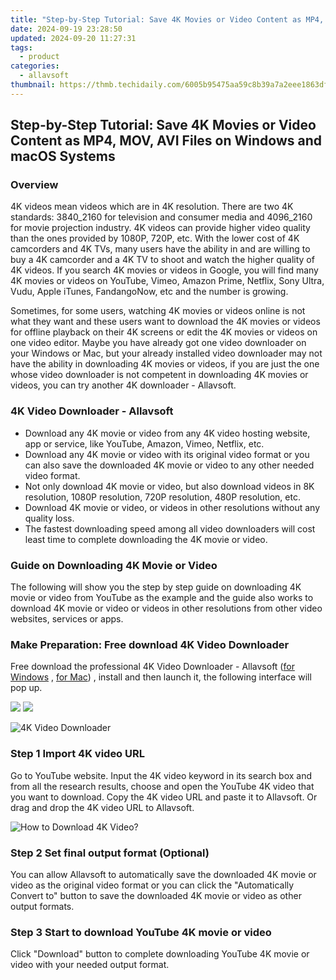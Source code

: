 ```yaml
---
title: "Step-by-Step Tutorial: Save 4K Movies or Video Content as MP4, MOV, AVI Files on Windows and macOS Systems"
date: 2024-09-19 23:28:50
updated: 2024-09-20 11:27:31
tags:
  - product
categories:
  - allavsoft
thumbnail: https://thmb.techidaily.com/6005b95475aa59c8b39a7a2eee1863dfc772797dd0dfe7b149de977900ab8a06.jpg
---
```


## Step-by-Step Tutorial: Save 4K Movies or Video Content as MP4, MOV, AVI Files on Windows and macOS Systems

### Overview

4K videos mean videos which are in 4K resolution. There are two 4K standards: 3840_2160 for television and consumer media and 4096_2160 for movie projection industry. 4K videos can provide higher video quality than the ones provided by 1080P, 720P, etc. With the lower cost of 4K camcorders and 4K TVs, many users have the ability in and are willing to buy a 4K camcorder and a 4K TV to shoot and watch the higher quality of 4K videos. If you search 4K movies or videos in Google, you will find many 4K movies or videos on YouTube, Vimeo, Amazon Prime, Netflix, Sony Ultra, Vudu, Apple iTunes, FandangoNow, etc and the number is growing.

Sometimes, for some users, watching 4K movies or videos online is not what they want and these users want to download the 4K movies or videos for offline playback on their 4K screens or edit the 4K movies or videos on one video editor. Maybe you have already got one video downloader on your Windows or Mac, but your already installed video downloader may not have the ability in downloading 4K movies or videos, if you are just the one whose video downloader is not competent in downloading 4K movies or videos, you can try another 4K downloader - Allavsoft.

### 4K Video Downloader - Allavsoft

* Download any 4K movie or video from any 4K video hosting website, app or service, like YouTube, Amazon, Vimeo, Netflix, etc.
* Download any 4K movie or video with its original video format or you can also save the downloaded 4K movie or video to any other needed video format.
* Not only download 4K movie or video, but also download videos in 8K resolution, 1080P resolution, 720P resolution, 480P resolution, etc.
* Download 4K movie or video, or videos in other resolutions without any quality loss.
* The fastest downloading speed among all video downloaders will cost least time to complete downloading the 4K movie or video.

### Guide on Downloading 4K Movie or Video

The following will show you the step by step guide on downloading 4K movie or video from YouTube as the example and the guide also works to download 4K movie or video or videos in other resolutions from other video websites, services or apps.

### Make Preparation: Free download 4K Video Downloader

Free download the professional 4K Video Downloader - Allavsoft ([for Windows](https://tools.techidaily.com/allavsoft/products/) , [for Mac](https://tools.techidaily.com/allavsoft/products/)) , install and then launch it, the following interface will pop up.

[![](https://www.allavsoft.com/how-to/../images/how-to/free-download-win.jpg)](https://tools.techidaily.com/allavsoft/products/) [![](https://www.allavsoft.com/how-to/../images/how-to/free-download-mac.jpg)](https://tools.techidaily.com/allavsoft/products/)

![4K Video Downloader](https://www.allavsoft.com/how-to/../images/allavsoft/screen-shot-600.jpg)

### Step 1 Import 4K video URL

Go to YouTube website. Input the 4K video keyword in its search box and from all the research results, choose and open the YouTube 4K video that you want to download. Copy the 4K video URL and paste it to Allavsoft. Or drag and drop the 4K video URL to Allavsoft.

![How to Download 4K Video?](https://www.allavsoft.com/how-to/../images/how-to/download-rtmp-video/download-rtmp-video.jpg)

### Step 2 Set final output format (Optional)

You can allow Allavsoft to automatically save the downloaded 4K movie or video as the original video format or you can click the "Automatically Convert to" button to save the downloaded 4K movie or video as other output formats.

### Step 3 Start to download YouTube 4K movie or video

Click "Download" button to complete downloading YouTube 4K movie or video with your needed output format.

<ins class="adsbygoogle"
     style="display:block"
     data-ad-format="autorelaxed"
     data-ad-client="ca-pub-7571918770474297"
     data-ad-slot="1223367746"></ins>



<ins class="adsbygoogle"
     style="display:block"
     data-ad-client="ca-pub-7571918770474297"
     data-ad-slot="8358498916"
     data-ad-format="auto"
     data-full-width-responsive="true"></ins>

